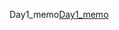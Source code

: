 Day1_memo[Day1_memo](https://github.com/saturn-lab/BDMI-2020A/blob/master/Memos/Study-Memo/58-day1.md)
